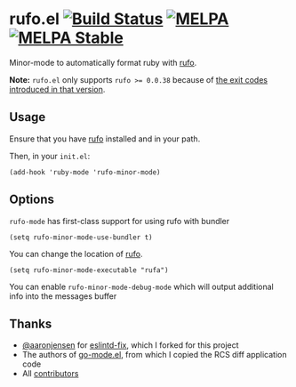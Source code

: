 # rufo.el [![Build Status](https://travis-ci.org/danielma/rufo.el.svg?branch=master)](https://travis-ci.org/danielma/rufo.el) [![MELPA](https://melpa.org/packages/rufo-badge.svg)](https://melpa.org/#/rufo) [![MELPA Stable](https://stable.melpa.org/packages/rufo-badge.svg)](https://stable.melpa.org/#/rufo)


Minor-mode to automatically format ruby with [rufo][].

**Note:** `rufo.el` only supports `rufo >= 0.0.38` because of [the exit codes introduced in that version](https://github.com/ruby-formatter/rufo/commit/068bf0b417f4b8a82c5b14f7d5858f5cdf42a713).

## Usage

Ensure that you have [rufo][] installed and in your path.

Then, in your `init.el`:

```elisp
(add-hook 'ruby-mode 'rufo-minor-mode)
```

## Options

`rufo-mode` has first-class support for using rufo with bundler

```elisp
(setq rufo-minor-mode-use-bundler t)
```

You can change the location of [rufo][]. 

```elisp
(setq rufo-minor-mode-executable "rufa")
```

You can enable `rufo-minor-mode-debug-mode` which will output additional info into the messages buffer

## Thanks

* [@aaronjensen][] for [eslintd-fix][], which I forked for this project
* The authors of [go-mode.el][], from which I copied the RCS diff application code
* All [contributors](https://github.com/danielma/rufo.el/graphs/contributors)

[rufo]: https://github.com/ruby-formatter/rufo
[eslintd-fix]: https://github.com/aaronjensen/eslintd-fix
[@aaronjensen]: https://github.com/aaronjensen
[go-mode.el]: https://github.com/dominikh/go-mode.el
